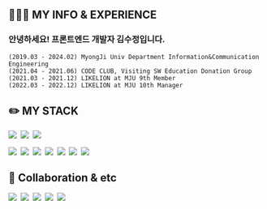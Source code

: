 ## 👩🏻‍💻 MY INFO & EXPERIENCE
### 안녕하세요! 프론트엔드 개발자 김수정입니다.
```
(2019.03 - 2024.02) MyongJi Univ Department Information&Communication Engineering
(2021.04 - 2021.06) CODE CLUB, Visiting SW Education Donation Group
(2021.03 - 2021.12) LIKELION at MJU 9th Member
(2022.03 - 2022.12) LIKELION at MJU 10th Manager
```


## ✏️ MY STACK

<img src="https://img.shields.io/badge/JavaScript-F7DF1E?style=flat&logo=JavaScript&logoColor=white">&nbsp;
<img src="https://img.shields.io/badge/TypeScript-3178C6?style=flat&logo=TypeScript&logoColor=white">&nbsp;
<img src="https://img.shields.io/badge/Python-3776AB?style=flat&logo=Python&logoColor=white">&nbsp;

<img src="https://img.shields.io/badge/React-61DAFB?style=flat&logo=React&logoColor=white">&nbsp;
<img src="https://img.shields.io/badge/Next-000000.svg?&style=flat&logo=Next.Js&logoColor=white">&nbsp;
<img src="https://img.shields.io/badge/Node.js-339933?style=flat&logo=Node.Js&logoColor=white">&nbsp;
<img src="https://img.shields.io/badge/express-000000?style=flat&logo=express&logoColor=white">&nbsp;
<img src="https://img.shields.io/badge/MySQL-4479A1?&style=flat&logo=MySQL&logoColor=white" />&nbsp;
<img src="https://img.shields.io/badge/styled components-DB7093.svg?&style=flat&logo=styled-components&logoColor=white">&nbsp;
<img src="https://img.shields.io/badge/SCSS-cc6699.svg?&style=flat&logo=sass&logoColor=white">&nbsp;

## 👥 Collaboration & etc
<img src="https://img.shields.io/badge/Git-F05032?style=flat&logo=Git&logoColor=white">&nbsp;
<img src="https://img.shields.io/badge/GitHub-181717?style=flat&logo=GitHub&logoColor=white">&nbsp;
<img src="https://img.shields.io/badge/Jira-0052CC?style=flat&logo=Jira&logoColor=white">&nbsp;
<img src="https://img.shields.io/badge/Slack-4a154b.svg?&style=flat&logo=Slack&logoColor=white">&nbsp;
<img src="https://img.shields.io/badge/figma-%23F24E1E.svg?style=flat&logo=figma&logoColor=white">&nbsp;

<!--
**JJongsKim/JJongsKim** is a ✨ _special_ ✨ repository because its `README.md` (this file) appears on your GitHub profile.

Here are some ideas to get you started:

- 🔭 I’m currently working on ...
- 🌱 I’m currently learning ...
- 👯 I’m looking to collaborate on ...
- 🤔 I’m looking for help with ...
- 💬 Ask me about ...
- 📫 How to reach me: ...
- 😄 Pronouns: ...
- ⚡ Fun fact: ...
-->
